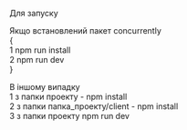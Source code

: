 Для запуску <br>

Якщо встановлений пакет  concurrently <br>
{ <br>
1 npm run install <br>
2 npm run dev <br>
} <br>

В іншому випадку <br>
1  з папки  проекту  -  npm install <br>
2 з папки  папка_проекту/client  -  npm install <br>
3  з папки  проекту      npm run dev <br>
